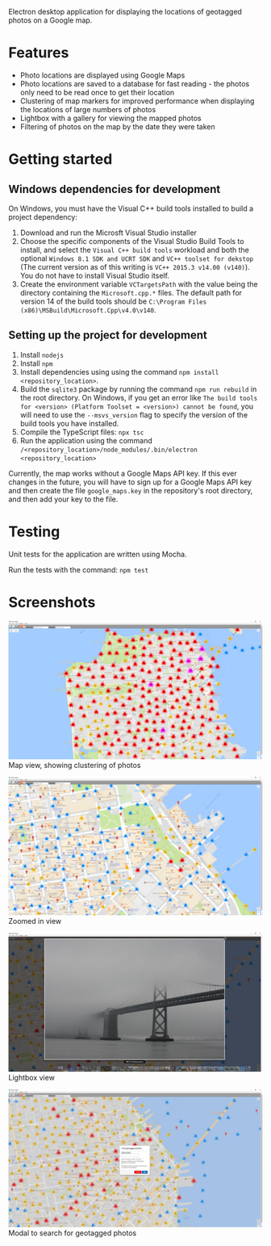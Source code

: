 Electron desktop application for displaying the locations of geotagged photos on a Google map.

Features
========
- Photo locations are displayed using Google Maps
- Photo locations are saved to a database for fast reading - the photos only need to be read once to get their location
- Clustering of map markers for improved performance when displaying the locations of large numbers of photos
- Lightbox with a gallery for viewing the mapped photos
- Filtering of photos on the map by the date they were taken

Getting started
===============

Windows dependencies for development
------------------------------------
On Windows, you must have the Visual C++ build tools installed to build a project dependency:
1. Download and run the Microsft Visual Studio installer
2. Choose the specific components of the Visual Studio Build Tools to install, and select the `Visual C++ build tools` workload  and both the optional `Windows 8.1 SDK and UCRT SDK` and `VC++ toolset for dekstop` (The current version as of this writing is `VC++ 2015.3 v14.00 (v140)`). You do not have to install Visual Studio itself.
3. Create the environment variable `VCTargetsPath` with the value being the directory containing the `Microsoft.cpp.*` files. The default path for version 14 of the build tools should be `C:\Program Files (x86)\MSBuild\Microsoft.Cpp\v4.0\v140`.

Setting up the project for development
--------------------------------------
1. Install `nodejs`
2. Install `npm`
3. Install dependencies using using the command `npm install <repository_location>`.
4. Build the `sqlite3` package by running the command `npm run rebuild` in the root directory. On Windows, if you get an error like `The build tools for <version> (Platform Toolset = <version>) cannot be found`, you will need to use the `--msvs_version` flag to specify the version of the build tools you have installed.
5. Compile the TypeScript files: `npx tsc`
6. Run the application using the command `/<repository_location>/node_modules/.bin/electron <repository_location>`

Currently, the map works without a Google Maps API key. If this ever changes in the future, you will have to sign up for a Google Maps API key and then create the file `google_maps.key` in the repository's root directory, and then add your key to the file.

Testing
=======
Unit tests for the application are written using Mocha.

Run the tests with the command:
`npm test`

Screenshots
===========
![Map view, showing clustering of photos](https://raw.githubusercontent.com/pmaris/photo_mapper/master/screenshots/overview.png "Map view, showing clustering of photos")
Map view, showing clustering of photos

![Zoomed in view](https://raw.githubusercontent.com/pmaris/photo_mapper/master/screenshots/zoomed%20in%20view.png "Zoomed in view")
Zoomed in view

![Lightbox view](https://raw.githubusercontent.com/pmaris/photo_mapper/master/screenshots/lightbox.png "Lightbox view")
Lightbox view

![Modal to search for geotagged photos](https://raw.githubusercontent.com/pmaris/photo_mapper/master/screenshots/find%20modal.png "Modal to search for geotagged photos")
Modal to search for geotagged photos
